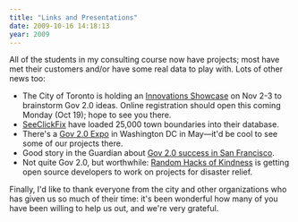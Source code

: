 ```yaml
---
title: "Links and Presentations"
date: 2009-10-16 14:18:13
year: 2009
---
```

All of the students in my consulting course now have projects; most have met their customers and/or have some real data to play with.  Lots of other news too:
<ul>
  <li>The City of Toronto is holding an <a href="http://remarkk.com/2009/10/09/call-to-action-join-the-toronto-open-data-community/">Innovations Showcase</a> on Nov 2-3 to brainstorm Gov 2.0 ideas.  Online registration should open this coming Monday (Oct 19); hope to see you there.</li>
  <li><a href="http://seeclickfix.blogspot.com/2009/10/25000-towns-just-launched-on.html">SeeClickFix</a> have loaded 25,000 town boundaries into their database.</li>
  <li>There's a <a href="http://www.gov2expo.com/gov2expo2010">Gov 2.0 Expo</a> in Washington DC in May—it'd be cool to see some of our projects there.</li>
  <li>Good story in the Guardian about <a href="http://www.guardian.co.uk/technology/2009/oct/14/san-francisco-open-city-data">Gov 2.0 success in San Francisco</a>.</li>
  <li>Not quite Gov 2.0, but worthwhile: <a href="http://radar.oreilly.com/2009/10/random-hacks-of-kindness-disas.html">Random Hacks of Kindness</a> is getting open source developers to work on projects for disaster relief.</li>
</ul>
Finally, I'd like to thank everyone from the city and other organizations who has given us so much of their time: it's been wonderful how many of you have been willing to help us out, and we're very grateful.
